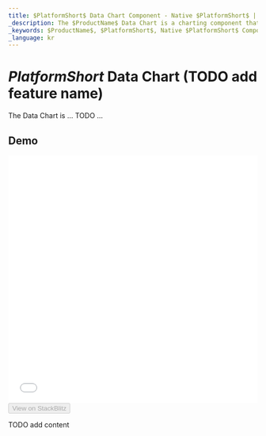 ```yaml
---
title: $PlatformShort$ Data Chart Component - Native $PlatformShort$ | $ProductName$
_description: The $ProductName$ Data Chart is a charting component that provides modular design of axis, markers, series, legend, and annotation layers. With this chart, you can create multiple instances of these visual elements in the same chart plot area in order to create composite chart views.
_keywords: $ProductName$, $PlatformShort$, Native $PlatformShort$ Components Suite, Native $PlatformShort$ Controls, Native $PlatformShort$ Components, Native $PlatformShort$ Components Library, $PlatformShort$ Chart, $PlatformShort$ Chart Control, $PlatformShort$ Chart Example, $PlatformShort$ Chart Component, $PlatformShort$ Data Chart
_language: kr
---
```

# $PlatformShort$ Data Chart (TODO add feature name)

The Data Chart is ... TODO ...

## Demo

<div class="sample-container loading" style="height: 500px">
    <iframe id="data-chart-binding-data-triangulation-iframe" src='{environment:dvDemosBaseUrl}/charts/data-chart-binding-data-triangulation' width="100%" height="100%" seamless frameBorder="0" onload="onXPlatSampleIframeContentLoaded(this);"></iframe>
</div>
<div>
    <button data-localize="stackblitz" disabled class="stackblitz-btn" data-iframe-id="data-chart-binding-data-triangulation-iframe" data-demos-base-url="{environment:dvDemosBaseUrl}">View on StackBlitz
    </button>
<sample-button src="charts/data-chart/binding-data-triangulation"></sample-button>

</div>

<div class="divider--half"></div>


TODO add content
